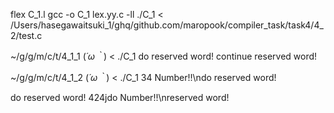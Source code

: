 flex C_1.l
gcc -o C_1 lex.yy.c -ll
./C_1 < /Users/hasegawaitsuki_1/ghq/github.com/maropook/compiler_task/task4/4_2/test.c


~/g/g/m/c/t/4_1_1 (*´ω｀*) < ./C_1
do
reserved word!
continue
reserved word!

~/g/g/m/c/t/4_1_2 (*´ω｀*) < ./C_1
34
Number!!\ndo
reserved word!

do
reserved word!
424jdo
Number!!\nreserved word!
